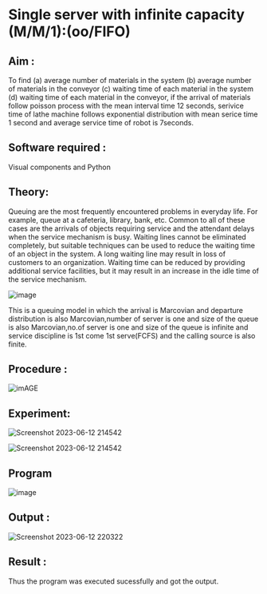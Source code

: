 # Single server with infinite capacity (M/M/1):(oo/FIFO)
## Aim :
To find (a) average number of materials in the system (b) average number of materials in the conveyor (c) waiting time of each material in the system (d) waiting time of each material in the conveyor, if the arrival  of materials follow poisson process with the mean interval time 12 seconds, serivice time of lathe machine follows exponential distribution with mean serice time 1 second and average service time of robot is 7seconds.

## Software required :
Visual components and Python

## Theory:
Queuing are the most frequently encountered problems in everyday life. For example, queue at a cafeteria, library, bank, etc. Common to all of these cases are the arrivals of objects requiring service and the attendant delays when the service mechanism is busy. Waiting lines cannot be eliminated completely, but suitable techniques can be used to reduce the waiting time of an object in the system. A long waiting line may result in loss of customers to an organization. Waiting time can be reduced by providing additional service facilities, but it may result in an increase in the idle time of the service mechanism.

![image](1.png)

This is a queuing model in which the arrival is Marcovian and departure distribution is also Marcovian,number of server is one and size of the queue is also Marcovian,no.of server is one and size of the queue is infinite and service discipline is 1st come 1st serve(FCFS) and the calling source is also finite.

## Procedure :

![imAGE](2.png)



## Experiment:
![Screenshot 2023-06-12 214542](https://github.com/Preetha-Senthamilan/Single-server-infinite-capacity---Markov-Model/assets/119390282/ec729ca1-d21b-41df-9875-2471fc99cdcc)


 ![Screenshot 2023-06-12 214542](https://github.com/Preetha-Senthamilan/Single-server-infinite-capacity---Markov-Model/assets/119390282/a12e45de-b3e7-4a06-b28e-cb9147b0d30c)

## Program
![image](https://github.com/ramjan1729/Single-server-infinite-capacity---Markov-Model/assets/103921593/5f1fd58d-5929-4c51-89ea-4cef009e5bad)

## Output :
![Screenshot 2023-06-12 220322](https://github.com/Preetha-Senthamilan/Single-server-infinite-capacity---Markov-Model/assets/119390282/a86ad2bb-daa8-4104-aa8e-a9906d5d8c97)


## Result :

Thus the program was executed sucessfully and got the output.
